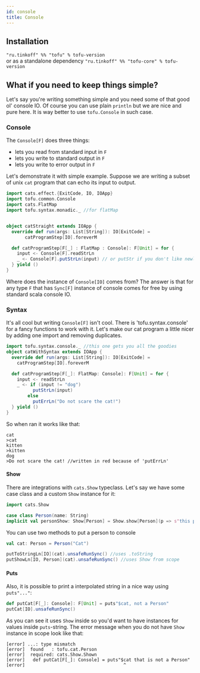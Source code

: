 ```yaml
---
id: console
title: Console
---
```

## Installation
`"ru.tinkoff" %% "tofu" % tofu-version`  
or as a standalone dependency 
`"ru.tinkoff" %% "tofu-core" % tofu-version`  

## What if you need to keep things simple?

Let's say you're writing something simple and you need some of that good ol' console IO. Of course you can use plain `println` but we are nice and pure here. It is way better to use `tofu.Console` in such case.

### Console

The `Console[F]` does three things:

* lets you read from standard input in `F`
* lets you write to standard output in `F`
* lets you write to error output in `F`

Let's demonstrate it with simple example.
Suppose we are writing a subset of unix `cat` program that can echo its input to output.

```scala
import cats.effect.{ExitCode, IO, IOApp}
import tofu.common.Console
import cats.FlatMap
import tofu.syntax.monadic._ //for flatMap


object catStraight extends IOApp {
  override def run(args: List[String]): IO[ExitCode] = 
       catProgramStep[IO].foreverM

  def catProgramStep[F[_] : FlatMap : Console]: F[Unit] = for {
    input <- Console[F].readStrLn 
    _ <- Console[F].putStrLn(input) // or putStr if you don't like newlines
  } yield ()
}
```

Where does the instance of `Console[IO]` comes from? 
The answer is that for any type `F` that has `Sync[F]` instance of console comes for free by using standard scala console IO.

### Syntax

It's all cool but writing `Console[F]` isn't cool. There is 'tofu.syntax.console' for a fancy functions to work with it.
Let's make our cat program a little nicer by adding one import and removing duplicates.

```scala
import tofu.syntax.console._ //this one gets you all the goodies
object catWithSyntax extends IOApp {
  override def run(args: List[String]): IO[ExitCode] =
    catProgramStep[IO].foreverM

  def catProgramStep[F[_]: FlatMap: Console]: F[Unit] = for {
    input <- readStrLn
    _ <- if (input != "dog")
          putStrLn(input)
        else
          putErrLn("Do not scare the cat!")
  } yield ()
}
```

So when ran it works like that:

```
cat
>cat
kitten
>kitten
dog
>Do not scare the cat! //written in red because of 'putErrLn'
```

#### Show

There are integrations with `cats.Show` typeclass.
Let's say we have some case class and a custom `Show` instance for it:

```scala
import cats.Show

case class Person(name: String)
implicit val personShow: Show[Person] = Show.show[Person](p => s"this person has name ${p.name}")
```

You can use two methods to put a person to console

```scala
val cat: Person = Person("Cat")

putToStringLn[IO](cat).unsafeRunSync() //uses .toString 
putShowLn[IO, Person](cat).unsafeRunSync() //uses Show from scope
```

#### Puts

Also, it is possible to print a interpolated string in a nice way using `puts"..."`:
```scala
def putCat[F[_]: Console]: F[Unit] = puts"$cat, not a Person"
putCat[IO].unsafeRunSync()
```
As you can see it uses `Show` inside so you'd want to have instances for values inside `puts`-string.
The error message when you do not have `Show` instance in scope look like that:
```sbtshell
[error] ...: type mismatch
[error]  found   : tofu.cat.Person
[error]  required: cats.Show.Shown
[error]   def putCat[F[_]: Console] = puts"$cat that is not a Person"
[error]                                     ^
```


